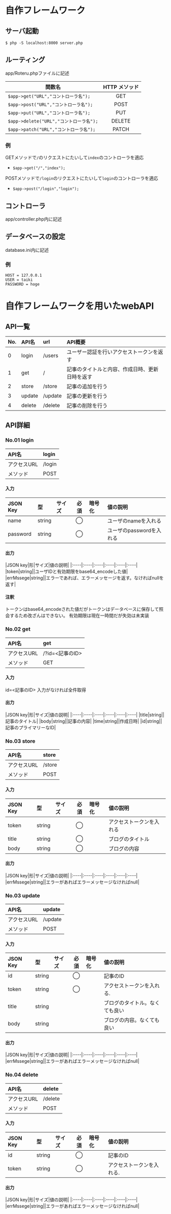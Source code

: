 # 自作フレームワーク
## サーバ起動
`$ php -S localhost:8000 server.php`

## ルーティング
app/Roteru.phpファイルに記述


|関数名|HTTP メソッド|
|---|:---:|
|`$app->get("URL","コントローラ名");`|GET|
|`$app->post("URL","コントローラ名");`|POST|
|`$app->put("URL","コントローラ名");`|PUT|
|`$app->delete("URL","コントローラ名");`|DELETE|
|`$app->patch("URL","コントローラ名");`|PATCH|

### 例
GETメソッドで`/`のリクエストにたいして`index`のコントローラを適応

- `$app->get("/","index");`

POSTメソッドで`/login`のリクエストにたいして`login`のコントローラを適応

- `$app->post("/login","login");`

## コントローラ
app/controller.php内に記述

## データベースの設定
database.ini内に記述

### 例

```
HOST = 127.0.0.1     
USER = taiki     
PASSWORD = hoge      
```

# 自作フレームワークを用いたwebAPI
## API一覧

| No. | API名 | url | API概要 |
|:-----------|:------------|:------------|:------|
| 0  | login | /users | ユーザー認証を行いアクセストークンを返す |
|1|get|/|記事のタイトルと内容、作成日時、更新日時を返す|
|2|store|/store|記事の追加を行う|
|3|update|/update|記事の更新を行う|
|4|delete|/delete|記事の削除を行う|

## API詳細
### No.01 login

| API名 | login |
|:-----------|:------------|
|アクセスURL|/login|
|メソッド|POST|

#### 入力

|JSON Key|型|サイズ|必須|暗号化|値の説明|
|:----|:----|:----|:----:|:----|:----|
|name|string||◯||ユーザのnameを入れる|
|password|string||◯||ユーザのpasswordを入れる|

#### 出力

|JSON key|形|サイズ|値の説明|
|:----|:----|:----|:----|:----|:----|
|token|string||ユーザIDと有効期限をbase64_encodeした値|
|errMssege|string||エラーであれば、エラーメッセージを返す。なければnullを返す|
#### 注釈
トークンはbase64_encodeされた値だがトークンはデータベースに保存して照会するため改ざんはできない。
有効期限は現在一時間だが失効は未実装

### No.02 get

| API名 | get |
|:-----------|:------------|
|アクセスURL|/?id=<記事のID>|
|メソッド|GET|

#### 入力

id=<記事のID>
入力がなければ全件取得

#### 出力

|JSON key|形|サイズ|値の説明|
|:----|:----|:----|:----|:----|:----|
|title|string||記事のタイトル|
|body|string||記事の内容|
|time|string||作成日時|
|id|string||記事のプライマリーなID|

### No.03 store

| API名 | store |
|:-----------|:------------|
|アクセスURL|/store|
|メソッド|POST|

#### 入力

|JSON Key|型|サイズ|必須|暗号化|値の説明|
|:----|:----|:----|:----:|:----|:----|
|token|string||◯||アクセストークンを入れる|
|title|string||◯||ブログのタイトル|
|body|string||◯||ブログの内容|

#### 出力

|JSON key|形|サイズ|値の説明|
|:----|:----|:----|:----|:----|:----|
|errMssege|string||エラーがあればエラーメッセージなければnull|

### No.03 update

| API名 | update |
|:-----------|:------------|
|アクセスURL|/update|
|メソッド|POST|

#### 入力

|JSON Key|型|サイズ|必須|暗号化|値の説明|
|:----|:----|:----|:----:|:----|:----|
|id|string||◯||記事のID|
|token|string||◯||アクセストークンを入れる.|
|title|string||||ブログのタイトル。なくても良い|
|body|string||||ブログの内容。なくても良い|

#### 出力

|JSON key|形|サイズ|値の説明|
|:----|:----|:----|:----|:----|:----|
|errMssege|string||エラーがあればエラーメッセージなければnull|

### No.04 delete

| API名 | delete |
|:-----------|:------------|
|アクセスURL|/delete|
|メソッド|POST|

#### 入力

|JSON Key|型|サイズ|必須|暗号化|値の説明|
|:----|:----|:----|:----:|:----|:----|
|id|string||◯||記事のID|
|token|string||◯||アクセストークンを入れる.|

#### 出力

|JSON key|形|サイズ|値の説明|
|:----|:----|:----|:----|:----|:----|
|errMssege|string||エラーがあればエラーメッセージなければnull|
